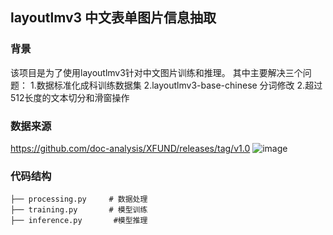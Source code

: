 ## layoutlmv3 中文表单图片信息抽取
### 背景
该项目是为了使用layoutlmv3针对中文图片训练和推理。
其中主要解决三个问题：
1.数据标准化成科训练数据集
2.layoutlmv3-base-chinese 分词修改
2.超过512长度的文本切分和滑窗操作



### 数据来源
https://github.com/doc-analysis/XFUND/releases/tag/v1.0
![image](https://github.com/user-attachments/assets/c20a7fe8-fa19-43bd-851e-2ab780380c9e)


### 代码结构

```
├── processing.py     # 数据处理
├── training.py       # 模型训练
├── inference.py       #模型推理
```


